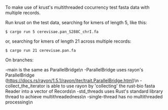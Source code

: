 To make use of krust's multithreaded cocurrency test fasta data with multiple records.

Run krust on the test data, searching for kmers of length 5, like this:

	$ cargo run 5 cerevisae.pan_S288C_chrI.fa

or, searching for kmers of length 21 across multiple records:

	$ cargo run 21 cerevisae.pan.fa
	
On branches:

-main is the same as ParallelBridge\n
-ParallelBridge uses rayon's ParallelBridge (https://docs.rs/rayon/1.5.1/rayon/iter/trait.ParallelBridge.html)\n
-collect_the_iterator is able to use rayon by 'collecting' the rust-bio fasta Reader into a vector of Records\n
-std_threads uses Rust's standard library thread to achieve multithreadedness\n
-single-thread has no multithreaded processing\n
